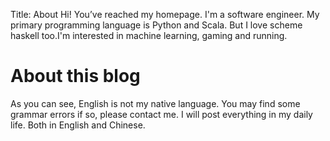 Title: About
Hi! You’ve reached my homepage. 
I'm a software engineer. My primary programming language is Python and Scala. But I love scheme haskell too.I'm interested in machine learning, gaming and running.
# About this  blog
As you can see, English is not my native language. You may find some grammar errors if so, please contact me.
I will post everything in my daily life. Both in English and Chinese.
